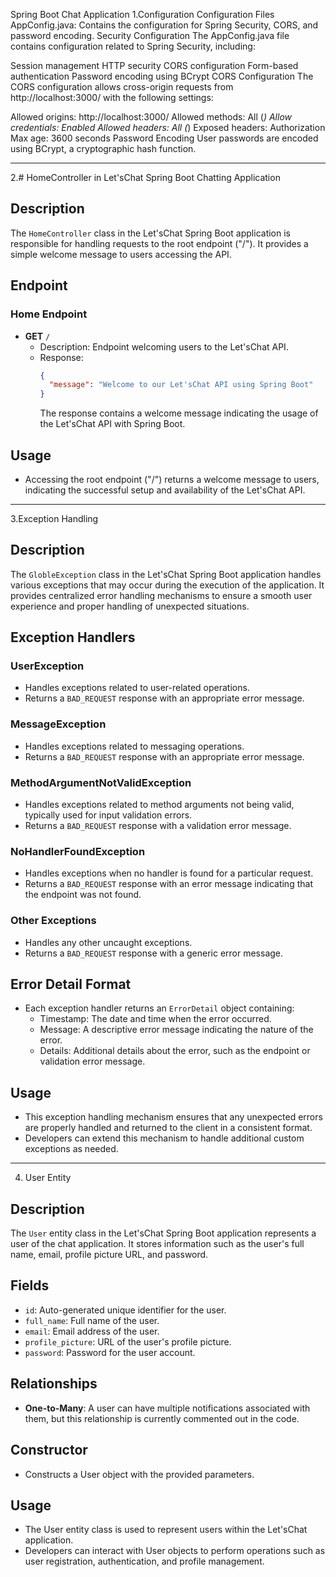 Spring Boot Chat Application
1.Configuration
Configuration Files
AppConfig.java: Contains the configuration for Spring Security, CORS, and password encoding.
Security Configuration
The AppConfig.java file contains configuration related to Spring Security, including:

Session management
HTTP security
CORS configuration
Form-based authentication
Password encoding using BCrypt
CORS Configuration
The CORS configuration allows cross-origin requests from http://localhost:3000/ with the following settings:

Allowed origins: http://localhost:3000/
Allowed methods: All (*)
Allow credentials: Enabled
Allowed headers: All (*)
Exposed headers: Authorization
Max age: 3600 seconds
Password Encoding
User passwords are encoded using BCrypt, a cryptographic hash function.

--------------------------------------------------------------------------------------------------------------------------------------------------------------------------------------------------
2.# HomeController in Let'sChat Spring Boot Chatting Application

## Description
The `HomeController` class in the Let'sChat Spring Boot application is responsible for handling requests to the root endpoint ("/"). It provides a simple welcome message to users accessing the API.

## Endpoint

### Home Endpoint
- **GET** `/`
  - Description: Endpoint welcoming users to the Let'sChat API.
  - Response: 
    ```json
    {
      "message": "Welcome to our Let'sChat API using Spring Boot"
    }
    ```
    The response contains a welcome message indicating the usage of the Let'sChat API with Spring Boot.

## Usage
- Accessing the root endpoint ("/") returns a welcome message to users, indicating the successful setup and availability of the Let'sChat API.
---------------------------------------------------------------------------------------------------------------------------------------------------------------------------------------------------------
3.Exception Handling 

## Description
The `GlobleException` class in the Let'sChat Spring Boot application handles various exceptions that may occur during the execution of the application. It provides centralized error handling mechanisms to ensure a smooth user experience and proper handling of unexpected situations.

## Exception Handlers

### UserException
- Handles exceptions related to user-related operations.
- Returns a `BAD_REQUEST` response with an appropriate error message.

### MessageException
- Handles exceptions related to messaging operations.
- Returns a `BAD_REQUEST` response with an appropriate error message.

### MethodArgumentNotValidException
- Handles exceptions related to method arguments not being valid, typically used for input validation errors.
- Returns a `BAD_REQUEST` response with a validation error message.

### NoHandlerFoundException
- Handles exceptions when no handler is found for a particular request.
- Returns a `BAD_REQUEST` response with an error message indicating that the endpoint was not found.

### Other Exceptions
- Handles any other uncaught exceptions.
- Returns a `BAD_REQUEST` response with a generic error message.

## Error Detail Format
- Each exception handler returns an `ErrorDetail` object containing:
  - Timestamp: The date and time when the error occurred.
  - Message: A descriptive error message indicating the nature of the error.
  - Details: Additional details about the error, such as the endpoint or validation error message.

## Usage
- This exception handling mechanism ensures that any unexpected errors are properly handled and returned to the client in a consistent format.
- Developers can extend this mechanism to handle additional custom exceptions as needed.
-----------------------------------------------------------------------------------------------------------------------------------------------------------
4. User Entity 

## Description
The `User` entity class in the Let'sChat Spring Boot application represents a user of the chat application. It stores information such as the user's full name, email, profile picture URL, and password.

## Fields
- `id`: Auto-generated unique identifier for the user.
- `full_name`: Full name of the user.
- `email`: Email address of the user.
- `profile_picture`: URL of the user's profile picture.
- `password`: Password for the user account.

## Relationships
- **One-to-Many**: A user can have multiple notifications associated with them, but this relationship is currently commented out in the code.

## Constructor
- Constructs a User object with the provided parameters.

## Usage
- The User entity class is used to represent users within the Let'sChat application.
- Developers can interact with User objects to perform operations such as user registration, authentication, and profile management.


